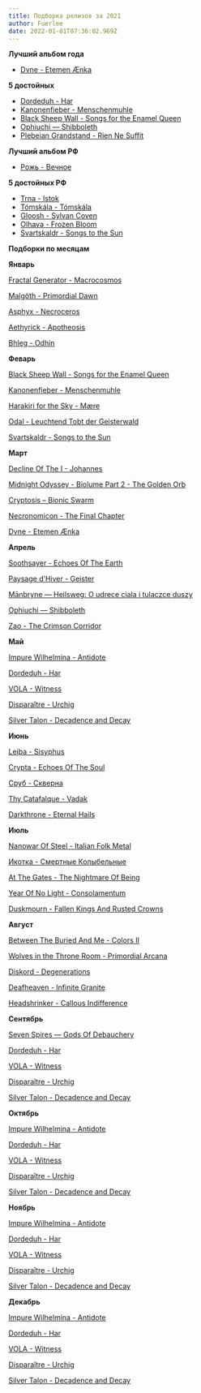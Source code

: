 ```yaml
---
title: Подборка релизов за 2021
author: Fuerlee
date: 2022-01-01T07:36:02.969Z
---
```

**Лучший альбом года**

* [Dvne - Etemen Ænka](https://songs-of-arrakis.bandcamp.com/album/etemen-nka)

**5  достойных**

* [Dordeduh - Har](https://dordeduh.bandcamp.com/album/har)
* [Kanonenfieber - Menschenmuhle](https://noisebringer-records.bandcamp.com/album/menschenm-hle)
* [Black Sheep Wall - Songs for the Enamel Queen](https://silentpendulumrecords.bandcamp.com/album/songs-for-the-enamel-queen)
* [Ophiuchi — Shibboleth](https://ophiuchi.bandcamp.com/album/shibboleth)
* [Plebeian Grandstand - Rien Ne Suffit](https://plebeiangrandstand.bandcamp.com/album/rien-ne-suffit)

**Лучший альбом РФ**

* [Рожь - Вечное](https://bandrye.bandcamp.com/album/--4)

**5 достойных РФ**

* [Trna - Istok](https://trnaband.bandcamp.com/album/istok)
* [Tómskála - Tómskála](https://tomskala.bandcamp.com/album/t-msk-la)
* [Gloosh - Sylvan Coven](https://gloosh.bandcamp.com/album/sylvan-coven)
* [Olhava - Frozen Bloom](https://olhava.bandcamp.com/album/frozen-bloom)
* [Svartskaldr - Songs to the Sun](https://svartskaldr.bandcamp.com/album/songs-to-the-sun)

**Подборки по месяцам**

**Январь**



[Fractal Generator - Macrocosmos](https://everlastingspewrecords.bandcamp.com/album/macrocosmos)

[Malgöth - Primordial Dawn](https://malgoth.com/album/primordial-dawn)

[Asphyx - Necroceros](https://open.spotify.com/album/5abO8hEIwUltrHfB0u7R9O)

[Aethyrick - Apotheosis](https://aethyrick.bandcamp.com/album/apotheosis)

[Bhleg - Odhin](https://bhleg.bandcamp.com/album/dhin)

**Феварь**



[Black Sheep Wall - Songs for the Enamel Queen](https://silentpendulumrecords.bandcamp.com/album/songs-for-the-enamel-queen)

[Kanonenfieber - Menschenmuhle](https://noisebringer-records.bandcamp.com/album/menschenm-hle)

[Harakiri for the Sky - Mære](https://artofpropaganda.bandcamp.com/album/maere)

[Odal - Leuchtend Tobt der Geisterwald](https://odal-horde.bandcamp.com/album/leuchtend-tobt-der-geisterwald)

[Svartskaldr - Songs to the Sun](https://svartskaldr.bandcamp.com/album/songs-to-the-sun)

**Март**



[Decline Of The I - Johannes](https://agoniarecords.bandcamp.com/album/johannes)

[Midnight Odyssey - Biolume Part 2 - The Golden Orb](https://i-voidhangerrecords.bandcamp.com/album/biolume-part-2-the-golden-orb)

[Cryptosis – Bionic Swarm](https://open.spotify.com/album/2YUJbWPJaFXQ1MybUzjrmn)

[Necronomicon - The Final Chapter](https://open.spotify.com/album/29zNtpx3FXG9IGxHdEd1hr)

[Dvne - Etemen Ænka](https://songs-of-arrakis.bandcamp.com/album/etemen-nka)

**Апрель**



[Soothsayer - Echoes Of The Earth](https://soothsayer.bandcamp.com/album/echoes-of-the-earth-atmospheric-doom-sludge-metal)

[Paysage d’Hiver - Geister](https://paysagedhiver.bandcamp.com/album/geister)

[Mānbryne — Heilsweg: O udrece ciala i tulaczce duszy](https://manbryne.bandcamp.com/album/heilsweg-o-udr-ce-cia-a-i-tu-aczce-duszy)

[Ophiuchi — Shibboleth](https://ophiuchi.bandcamp.com/album/shibboleth)

[Zao - The Crimson Corridor](https://officialzao.bandcamp.com/album/the-crimson-corridor)

**Май**



[Impure Wilhelmina - Antidote](https://impurewilhelmina.bandcamp.com/album/antidote)

[Dordeduh - Har](https://dordeduh.bandcamp.com/album/har)

[VOLA - Witness](https://volaband.bandcamp.com/album/witness)

[Disparaître - Urchig](https://naturmachtproductions.bandcamp.com/album/urchig)

[Silver Talon - Decadence and Decay](https://silvertalon.bandcamp.com/album/decadence-and-decay-2)

**Июнь**



[Leiþa - Sisyphus](https://noisebringer-records.bandcamp.com/album/sisyphus)

[Crypta - Echoes Of The Soul](https://cryptabrazil.bandcamp.com/album/echoes-of-the-soul)

[Сруб - Скверна](https://srub.bandcamp.com/album/skverna)

[Thy Catafalque - Vadak](https://thycatafalqueuk.bandcamp.com/album/vadak)

[Darkthrone - Eternal Hails](https://peaceville.bandcamp.com/album/eternal-hails)

**Июль**



[Nanowar Of Steel - Italian Folk Metal](https://nanowarofsteel.bandcamp.com/album/italian-folk-metal)

[Икотка - Смертные Колыбельные](https://ikotka.bandcamp.com/album/ep-4)

[At The Gates - The Nightmare Of Being](https://open.spotify.com/album/1JbiLW6thnXXgFBhxCR0EX)

[Year Of No Light - Consolamentum](https://yearofnolight.bandcamp.com/album/consolamentum-2)

[Duskmourn - Fallen Kings And Rusted Crowns](https://duskmourn.bandcamp.com/album/fallen-kings-and-rusted-crowns)

**Август**



[Between The Buried And Me - Colors II](https://open.spotify.com/album/0pR2aVMa03OjgroeQcDwQQ)

[Wolves in the Throne Room - Primordial Arcana](https://wolvesinthethroneroom.bandcamp.com/album/primordial-arcana)

[Diskord - Degenerations](https://diskordband.bandcamp.com/album/degenerations-dissonant-technical-death-metal)

[Deafheaven - Infinite Granite](https://deafheavens.bandcamp.com/album/infinite-granite)

[Headshrinker - Callous Indifference](https://headshrinker.bandcamp.com/album/callous-indifference)

**Сентябрь**



[Seven Spires — Gods Of Debauchery](https://impurewilhelmina.bandcamp.com/album/antidote)

[Dordeduh - Har](https://dordeduh.bandcamp.com/album/har)

[VOLA - Witness](https://volaband.bandcamp.com/album/witness)

[Disparaître - Urchig](https://naturmachtproductions.bandcamp.com/album/urchig)

[Silver Talon - Decadence and Decay](https://silvertalon.bandcamp.com/album/decadence-and-decay-2)

**Октябрь**



[Impure Wilhelmina - Antidote](https://impurewilhelmina.bandcamp.com/album/antidote)

[Dordeduh - Har](https://dordeduh.bandcamp.com/album/har)

[VOLA - Witness](https://volaband.bandcamp.com/album/witness)

[Disparaître - Urchig](https://naturmachtproductions.bandcamp.com/album/urchig)

[Silver Talon - Decadence and Decay](https://silvertalon.bandcamp.com/album/decadence-and-decay-2)

**Ноябрь**



[Impure Wilhelmina - Antidote](https://impurewilhelmina.bandcamp.com/album/antidote)

[Dordeduh - Har](https://dordeduh.bandcamp.com/album/har)

[VOLA - Witness](https://volaband.bandcamp.com/album/witness)

[Disparaître - Urchig](https://naturmachtproductions.bandcamp.com/album/urchig)

[Silver Talon - Decadence and Decay](https://silvertalon.bandcamp.com/album/decadence-and-decay-2)

**Декабрь**



[Impure Wilhelmina - Antidote](https://impurewilhelmina.bandcamp.com/album/antidote)

[Dordeduh - Har](https://dordeduh.bandcamp.com/album/har)

[VOLA - Witness](https://volaband.bandcamp.com/album/witness)

[Disparaître - Urchig](https://naturmachtproductions.bandcamp.com/album/urchig)

[Silver Talon - Decadence and Decay](https://silvertalon.bandcamp.com/album/decadence-and-decay-2)